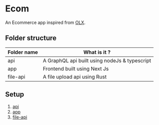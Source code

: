 # Ecom

An Ecommerce app inspired from [OLX](http://olx.in/).

## Folder structure
| Folder name      | What is it ? |
| ----------- | ----------- |
| api | A GraphQL api built using nodeJs & typescript |
| app | Frontend built using Next Js |
| file-api | A file upload api using Rust |

## Setup
1. [api](./api/README.md)
2. [app](./app/README.md)
3. [file-api](./file-api/README.md)
